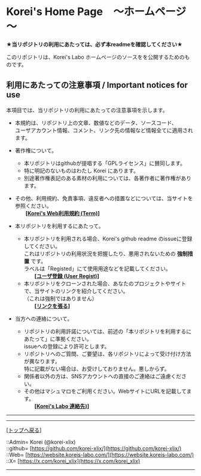 # Korei's Home Page　～ホームページ～  

**★当リポジトリの利用にあたっては、必ず本readmeを確認してください★**  
  

このリポジトリは、Korei's Labo ホームページのソースをを公開するためのものです。  
  





## 利用にあたっての注意事項 / Important notices for use

本項目では、当リポジトリの利用にあたっての注意事項を示します。  
  

* 本規約は、リポジトリ上の文章、数値などのデータ、ソースコード、  
  ユーザアカウント情報、コメント、リンク先の情報など情報全てに適用されます。  

* 著作権について。  
  * 本リポジトリはgithubが提唱する「GPLライセンス」に賛同します。  
  * 特に明記のないものはわたし Korei にあります。  
  * 別途著作権表記のある素材の利用については、各著作者に著作権があります。  

* その他、利用規約、免責事項、違反者への措置などについては、当サイトを参照ください。  
  　　**[[Korei's Web利用規約 (Term)](https://website.koreis-labo.com/rules/rule_web.htm)]**  

* 本リポジトリを利用するにあたって。  
  * 本リポジトリを利用される場合、Korei's github readme のissueに登録してください。  
    これはリポジトリの利用状況を把握したり、悪用されないための **強制措置** です。  
    ラベルは「Registed」にて使用用途などを記載してください。  
    　　**[[ユーザ登録 (User Regist)](https://github.com/korei-xlix/korei-xlix/issues)]**  
  * 本リポジトリをクローンされた場合、あなたのプロジェクトやサイトで、当サイトのリンクを紹介してください。  
    （これは強制ではありません）  
    　　**[[リンクを張る](https://website.koreis-labo.com/rules/rule_web.htm#aSelecttor_3)]**  

* 当方への連絡について。  
  * リポジトリの利用許諾については、前述の「本リポジトリを利用するにあたって」に準拠ください。  
    issueへの登録により許可とします。  
  * リポジトリへのご質問、ご要望は、各リポジトリによって受け付け方法が異なります。  
    特に記載がない場合は、お受けしておりません。悪しからず。  
  * 関係者以外の方は、SNSアカウントへの直接のご連絡はご遠慮ください。  
  * その他はマシュマロをご利用ください。WebサイトにURLを記載してます。  
    　　**[[Korei's Labo 連絡先)](https://website.koreis-labo.com/rules/contact.htm)]**  
  





***
***
[[トップへ戻る]](./readme.md)  
  
::Admin= Korei (@korei-xlix)  
::github= [https://github.com/korei-xlix/](https://github.com/korei-xlix/)  
::Web= [https://website.koreis-labo.com/](https://website.koreis-labo.com/)  
::X= [https://x.com/korei_xlix](https://x.com/korei_xlix)  
***
